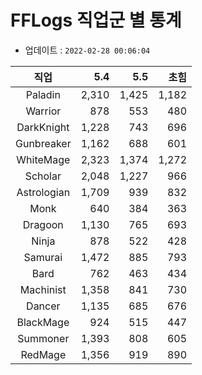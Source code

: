 # FFLogs 직업군 별 통계

- 업데이트 : `2022-02-28 00:06:04`

|직업|5.4|5.5|초힘|
|:-:|-:|-:|-:|
|Paladin|2,310|1,425|1,182|
|Warrior|878|553|480|
|DarkKnight|1,228|743|696|
|Gunbreaker|1,162|688|601|
|WhiteMage|2,323|1,374|1,272|
|Scholar|2,048|1,227|966|
|Astrologian|1,709|939|832|
|Monk|640|384|363|
|Dragoon|1,130|765|693|
|Ninja|878|522|428|
|Samurai|1,472|885|793|
|Bard|762|463|434|
|Machinist|1,358|841|730|
|Dancer|1,135|685|676|
|BlackMage|924|515|447|
|Summoner|1,393|808|605|
|RedMage|1,356|919|890|
